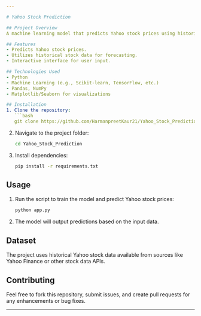 ```yaml
---

# Yahoo Stock Prediction

## Project Overview
A machine learning model that predicts Yahoo stock prices using historical data. The model forecasts future price movements based on trends and patterns.

## Features
- Predicts Yahoo stock prices.
- Utilizes historical stock data for forecasting.
- Interactive interface for user input.

## Technologies Used
- Python
- Machine Learning (e.g., Scikit-learn, TensorFlow, etc.)
- Pandas, NumPy
- Matplotlib/Seaborn for visualizations

## Installation
1. Clone the repository:
   ```bash
   git clone https://github.com/HarmanpreetKaur21/Yahoo_Stock_Prediction.git
   ```
2. Navigate to the project folder:
   ```bash
   cd Yahoo_Stock_Prediction
   ```
3. Install dependencies:
   ```bash
   pip install -r requirements.txt
   ```

## Usage
1. Run the script to train the model and predict Yahoo stock prices:
   ```bash
   python app.py
   ```
2. The model will output predictions based on the input data.

## Dataset
The project uses historical Yahoo stock data available from sources like Yahoo Finance or other stock data APIs.

## Contributing
Feel free to fork this repository, submit issues, and create pull requests for any enhancements or bug fixes.


---
```

